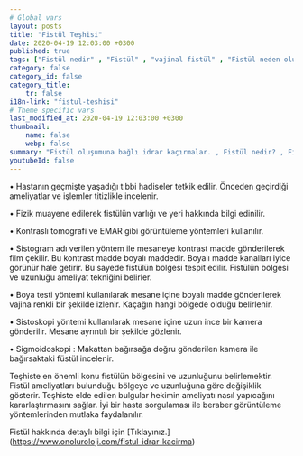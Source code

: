 ```yaml
---
# Global vars
layout: posts
title: "Fistül Teşhisi"
date: 2020-04-19 12:03:00 +0300
published: true
tags: ["Fistül nedir" , "Fistül" , "vajinal fistül" , "Fistül neden olur", "Fistül nerede olur", "Fistül ameliyatı", "kadınlarda idrar kaçırma", "idrar kaçırma" , "fistül nedeni" , "fistül belirti" , "fistül teşhis" , "fistül tipleri" , "anal fistül" , "perianal fistül" , "vezikovajinal fistül" , "üreterovajinal fistül" , "üretrovajinal fistül" , "Vezikouterin fistül" , "uterovajinal fistül" , "Rektovajinal fistül" , "perianal ", "vezikovajinal", "üreterovajinal" , "üretrovajinal", "Vezikouterin", "uterovajinal" , "Rektovajinal", "idrar yolu fistül", "fistül tedavi", "fistül çözüm"]
category: false
category_id: false
category_title:
    tr: false
i18n-link: "fistul-teshisi"
# Theme specific vars
last_modified_at: 2020-04-19 12:03:00 +0300
thumbnail:
    name: false
    webp: false
summary: "Fistül oluşumuna bağlı idrar kaçırmalar. , Fistül nedir? , Fistül neden oluşur? , Fistül nerelerde oluşur?, Fistülün tedavi yöntemleri nelerdir?, Fistül ameliyatları nasıl yapılır? "
youtubeId: false
---
```






•	Hastanın geçmişte yaşadığı tıbbi hadiseler tetkik edilir. Önceden geçirdiği ameliyatlar ve işlemler titizlikle incelenir.

•	Fizik muayene edilerek fistülün varlığı ve yeri hakkında bilgi edinilir.

•	Kontraslı tomografi ve EMAR gibi görüntüleme yöntemleri kullanılır.

•	Sistogram adı verilen yöntem ile mesaneye kontrast madde gönderilerek film çekilir. Bu kontrast madde boyalı maddedir. Boyalı madde kanalları iyice görünür hale getirir. Bu sayede fistülün bölgesi tespit edilir. Fistülün bölgesi ve uzunluğu ameliyat tekniğini belirler.

•	Boya testi yöntemi kullanılarak mesane içine boyalı madde gönderilerek vajina renkli bir şekilde izlenir. Kaçağın hangi bölgede olduğu belirlenir.

•	Sistoskopi yöntemi kullanılarak mesane içine uzun ince bir kamera gönderilir. Mesane ayrıntılı bir şekilde gözlenir.

•	Sigmoidoskopi : Makattan bağırsağa doğru gönderilen kamera ile bağırsaktaki füstül incelenir.

Teşhiste en önemli konu fistülün bölgesini ve uzunluğunu belirlemektir. Fistül ameliyatları bulunduğu bölgeye ve uzunluğuna göre değişiklik gösterir. Teşhiste elde edilen bulgular hekimin ameliyatı nasıl yapıcağını kararlaştırmasını sağlar. İyi bir hasta sorgulaması ile beraber görüntüleme yöntemlerinden mutlaka faydalanılır.


Fistül hakkında detaylı bilgi için [Tıklayınız.] (https://www.onoluroloji.com/fistul-idrar-kacirma)
